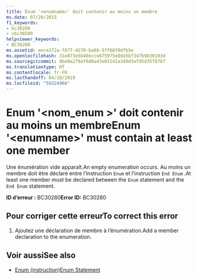 ```yaml
---
title: Enum '<enumname>' doit contenir au moins un membre
ms.date: 07/20/2015
f1_keywords:
- bc30280
- vbc30280
helpviewer_keywords:
- BC30280
ms.assetid: eece372a-f87f-4270-ba66-5ff68f0dfb5e
ms.openlocfilehash: 31e873e5b40ecce875975e8da5bf347b9830193d
ms.sourcegitcommit: 0be8a279af6d8a43e03141e349d3efd5d35f8767
ms.translationtype: HT
ms.contentlocale: fr-FR
ms.lasthandoff: 04/18/2019
ms.locfileid: "59324966"
---
```

# <a name="enum-enumname-must-contain-at-least-one-member"></a><span data-ttu-id="3686c-102">Enum '\<nom_enum >' doit contenir au moins un membre</span><span class="sxs-lookup"><span data-stu-id="3686c-102">Enum '\<enumname>' must contain at least one member</span></span>
<span data-ttu-id="3686c-103">Une énumération vide apparaît.</span><span class="sxs-lookup"><span data-stu-id="3686c-103">An empty enumeration occurs.</span></span> <span data-ttu-id="3686c-104">Au moins un membre doit être déclaré entre l’instruction `Enum` et l’instruction `End Enum` .</span><span class="sxs-lookup"><span data-stu-id="3686c-104">At least one member must be declared between the `Enum` statement and the `End Enum` statement.</span></span>  
  
 <span data-ttu-id="3686c-105">**ID d’erreur :** BC30280</span><span class="sxs-lookup"><span data-stu-id="3686c-105">**Error ID:** BC30280</span></span>  
  
## <a name="to-correct-this-error"></a><span data-ttu-id="3686c-106">Pour corriger cette erreur</span><span class="sxs-lookup"><span data-stu-id="3686c-106">To correct this error</span></span>  
  
1. <span data-ttu-id="3686c-107">Ajoutez une déclaration de membre à l’énumération.</span><span class="sxs-lookup"><span data-stu-id="3686c-107">Add a member declaration to the enumeration.</span></span>  
  
## <a name="see-also"></a><span data-ttu-id="3686c-108">Voir aussi</span><span class="sxs-lookup"><span data-stu-id="3686c-108">See also</span></span>

- [<span data-ttu-id="3686c-109">Enum (instruction)</span><span class="sxs-lookup"><span data-stu-id="3686c-109">Enum Statement</span></span>](../../visual-basic/language-reference/statements/enum-statement.md)
